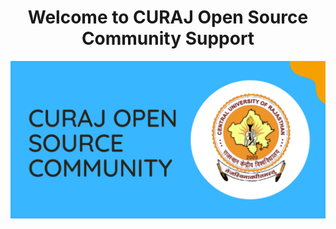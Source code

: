 <h1 align="center"> Welcome to CURAJ Open Source Community Support</h1>
<img alt= "Banner" src= "./img/banner.png">

